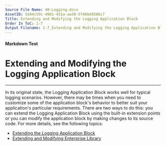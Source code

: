 ```yaml
---
Source File Name: 40-Logging.docx
AssetID: 5d44c59c-4981-431a-aa38-5f466d4586c7
Title: Extending and Modifying the Logging Application Block
Order In ToC: 1-7
Output Filename: 1-7_Extending and Modifying the Logging Application Block.markdown
---
```


#### Markdown Test ####
# Extending and Modifying the Logging Application Block #
----------

In its original state, the Logging Application Block works well for typical logging scenarios. However, there may be times when you need to customize some of the application block's behavior to better suit your application's particular requirements. There are two ways to do this: you can extend the Logging Application Block using the built-in extension points or you can modify the application block by making changes to its source code. For more details, see the following topics:  
+ [Extending the Logging Application Block](test-markdown_bca61231-bddd-4531-b797-449dfc0639e8.html)
+ [Extending and Modifying Enterprise Library](test-markdown_ebcb0d9f-ee0c-4599-9f21-1df89b878381.html)

